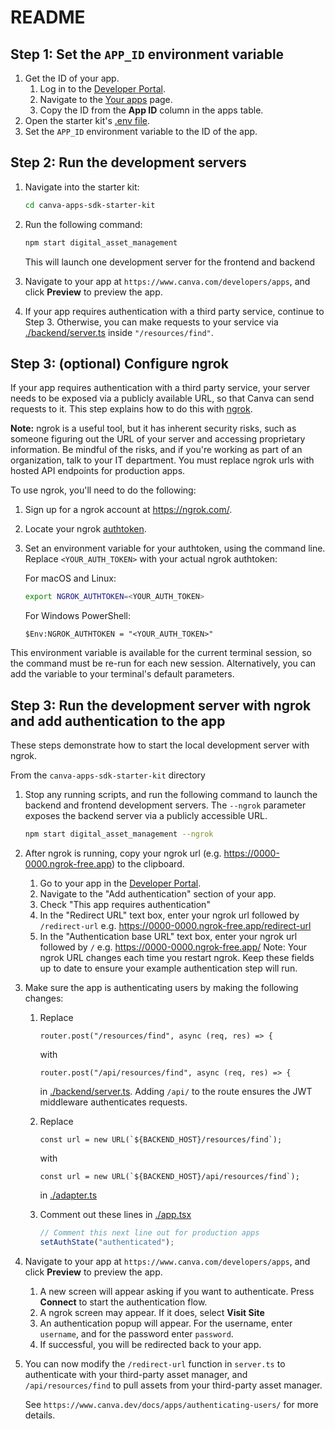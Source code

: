 # README

## Step 1: Set the `APP_ID` environment variable

1. Get the ID of your app.
   1. Log in to the [Developer Portal](https://www.canva.com/developers/).
   2. Navigate to the [Your apps](https://www.canva.com/developers/apps) page.
   3. Copy the ID from the **App ID** column in the apps table.
2. Open the starter kit's [.env file](../../.env).
3. Set the `APP_ID` environment variable to the ID of the app.

## Step 2: Run the development servers

1. Navigate into the starter kit:

   ```bash
   cd canva-apps-sdk-starter-kit
   ```

1. Run the following command:

   ```bash
   npm start digital_asset_management
   ```

   This will launch one development server for the frontend and backend

2. Navigate to your app at `https://www.canva.com/developers/apps`, and click **Preview** to preview the app.

3. If your app requires authentication with a third party service, continue to Step 3.
   Otherwise, you can make requests to your service via [./backend/server.ts](./backend/server.ts) inside `"/resources/find"`.

## Step 3: (optional) Configure ngrok

If your app requires authentication with a third party service,
your server needs to be exposed via a publicly available URL, so that Canva can send requests to it. This step explains how to do this with [ngrok](https://ngrok.com/).

**Note:** ngrok is a useful tool, but it has inherent security risks, such as someone figuring out the URL of your server and accessing proprietary information. Be mindful of the risks, and if you're working as part of an organization, talk to your IT department.
You must replace ngrok urls with hosted API endpoints for production apps.

To use ngrok, you'll need to do the following:

1. Sign up for a ngrok account at <https://ngrok.com/>.
2. Locate your ngrok [authtoken](https://dashboard.ngrok.com/get-started/your-authtoken).
3. Set an environment variable for your authtoken, using the command line. Replace `<YOUR_AUTH_TOKEN>` with your actual ngrok authtoken:

   For macOS and Linux:

   ```bash
   export NGROK_AUTHTOKEN=<YOUR_AUTH_TOKEN>
   ```

   For Windows PowerShell:

   ```shell
   $Env:NGROK_AUTHTOKEN = "<YOUR_AUTH_TOKEN>"
   ```

This environment variable is available for the current terminal session, so the command must be re-run for each new session. Alternatively, you can add the variable to your terminal's default parameters.

## Step 3: Run the development server with ngrok and add authentication to the app

These steps demonstrate how to start the local development server with ngrok.

From the `canva-apps-sdk-starter-kit` directory

1. Stop any running scripts, and run the following command to launch the backend and frontend development servers. The `--ngrok` parameter exposes the backend server via a publicly accessible URL.

   ```bash
   npm start digital_asset_management --ngrok
   ```

2. After ngrok is running, copy your ngrok url
   (e.g. <https://0000-0000.ngrok-free.app>) to the clipboard.
   1. Go to your app in the [Developer Portal](https://www.canva.com/developers/apps).
   2. Navigate to the "Add authentication" section of your app.
   3. Check "This app requires authentication"
   4. In the "Redirect URL" text box, enter your ngrok url followed by `/redirect-url` e.g.
      <https://0000-0000.ngrok-free.app/redirect-url>
   5. In the "Authentication base URL" text box, enter your ngrok url followed by `/` e.g.
      <https://0000-0000.ngrok-free.app/>
      Note: Your ngrok URL changes each time you restart ngrok. Keep these fields up to
      date to ensure your example authentication step will run.

3. Make sure the app is authenticating users by making the following changes:
   1. Replace

      `router.post("/resources/find", async (req, res) => {`

      with  

      `router.post("/api/resources/find", async (req, res) => {`

      in [./backend/server.ts](./backend/server.ts). Adding `/api/` to the route ensures
      the JWT middleware authenticates requests.

   2. Replace

      ```const url = new URL(`${BACKEND_HOST}/resources/find`);```

      with

      ```const url = new URL(`${BACKEND_HOST}/api/resources/find`);```

      in [./adapter.ts](./adapter.ts)

   3. Comment out these lines in [./app.tsx](./app.tsx)

      ```typescript
      // Comment this next line out for production apps
      setAuthState("authenticated");
      ```

4. Navigate to your app at `https://www.canva.com/developers/apps`, and click **Preview** to preview the app.
   1. A new screen will appear asking if you want to authenticate.
      Press **Connect** to start the authentication flow.
   2. A ngrok screen may appear. If it does, select **Visit Site**
   3. An authentication popup will appear. For the username, enter `username`, and
      for the password enter `password`.
   4. If successful, you will be redirected back to your app.

5. You can now modify the `/redirect-url` function in `server.ts` to authenticate with your third-party
   asset manager, and `/api/resources/find` to pull assets from your third-party asset manager.

   See `https://www.canva.dev/docs/apps/authenticating-users/` for more details.
